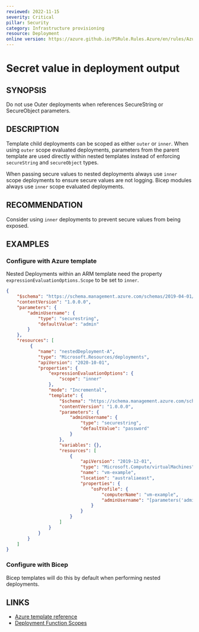 ```yaml
---
reviewed: 2022-11-15
severity: Critical
pillar: Security
category: Infrastructure provisioning
resource: Deployment
online version: https://azure.github.io/PSRule.Rules.Azure/en/rules/Azure.Deployment.OuterSecret/
---
```


# Secret value in deployment output

## SYNOPSIS

Do not use Outer deployments when references SecureString or SecureObject parameters.

## DESCRIPTION

Template child deployments can be scoped as either `outer` or `inner`.
When using `outer` scope evaluated deployments, parameters from the parent template are used directly within nested
templates instead of enforcing `secureString` and `secureObject` types.

When passing secure values to nested deployments always use `inner` scope deployments to ensure secure values are not logging.
Bicep modules always use `inner` scope evaluated deployments.

## RECOMMENDATION

Consider using `inner` deployments to prevent secure values from being exposed.

## EXAMPLES

### Configure with Azure template

Nested Deployments within an ARM template need the property `expressionEvaluationOptions.Scope` to be set to `inner`.

```json
{
    "$schema": "https://schema.management.azure.com/schemas/2019-04-01/deploymentTemplate.json#",
    "contentVersion": "1.0.0.0",
    "parameters": {
        "adminUsername": {
            "type": "securestring",
            "defaultValue": "admin"
        }
    },
    "resources": [
         {
            "name": "nestedDeployment-A",
            "type": "Microsoft.Resources/deployments",
            "apiVersion": "2020-10-01",
            "properties": {
                "expressionEvaluationOptions": {
                    "scope": "inner"
                },
                "mode": "Incremental",
                "template": {
                    "$schema": "https://schema.management.azure.com/schemas/2019-04-01/deploymentTemplate.json#",
                    "contentVersion": "1.0.0.0",
                    "parameters": {
                        "adminUsername": {
                            "type": "securestring",
                            "defaultValue": "password"
                        }
                    },
                    "variables": {},
                    "resources": [
                        {
                            "apiVersion": "2019-12-01",
                            "type": "Microsoft.Compute/virtualMachines",
                            "name": "vm-example",
                            "location": "australiaeast",
                            "properties": {
                                "osProfile": {
                                    "computerName": "vm-example",
                                    "adminUsername": "[parameters('adminUsername')]"
                                }
                            }
                        }
                    ]
                }
            }
        }
    ]
}

```

### Configure with Bicep

Bicep templates will do this by default when performing nested deployments.

## LINKS

- [Azure template reference](https://learn.microsoft.com/azure/templates/microsoft.resources/deployments?pivots=deployment-language-bicep)
- [Deployment Function Scopes](https://learn.microsoft.com/azure/azure-resource-manager/templates/scope-functions?tabs=azure-powershell#function-resolution-in-scopes)
